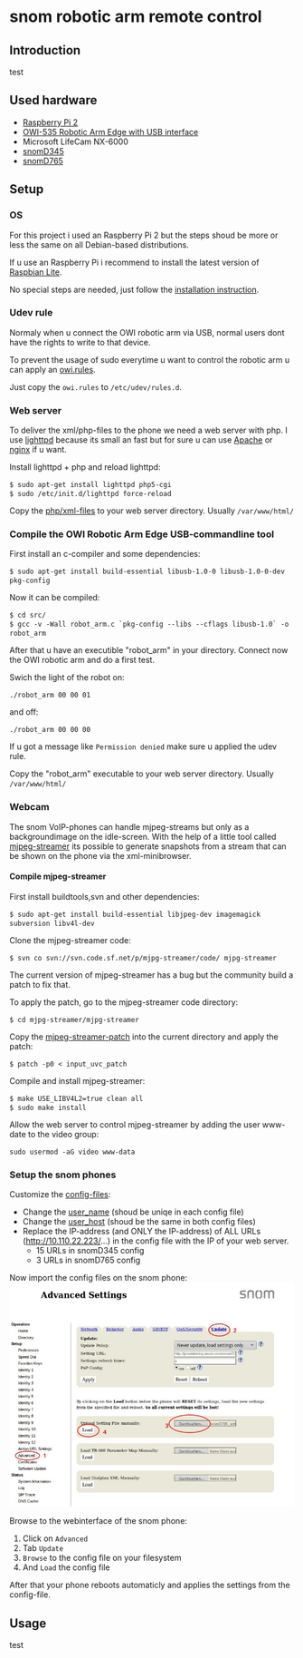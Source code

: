 # snom robotic arm remote control

## Introduction
 test

## Used hardware
* [Raspberry Pi 2](https://www.raspberrypi.org/products/raspberry-pi-2-model-b/)
* [OWI-535 Robotic Arm Edge with USB interface](https://www.owirobot.com/robotic-arm-edge-1/)
* Microsoft LifeCam NX-6000
* [snomD345](https://www.snom.com/telephones/desk-telephones/300-series/snom-345-desk-telephone/)
* [snomD765](https://www.snom.com/telephones/desk-telephones/global-700-series-blackline/d765/)

## Setup
### OS
For this project i used an Raspberry Pi 2 but the steps shoud be more or less the same on all Debian-based distributions.

If u use an Raspberry Pi i recommend to install the latest version of [Raspbian Lite](https://www.raspberrypi.org/downloads/raspbian/).

No special steps are needed, just follow the [installation instruction](https://www.raspberrypi.org/documentation/installation/installing-images/).

### Udev rule
Normaly when u connect the OWI robotic arm via USB, normal users dont have the rights to write to that device.

To prevent the usage of sudo everytime u want to control the robotic arm u can apply an [owi.rules](etc/udev/rules.d/owi.rules).

Just copy the ```owi.rules``` to ```/etc/udev/rules.d```.


### Web server
To deliver the xml/php-files to the phone we need a web server with php. I use [lighttpd](https://www.lighttpd.net/) because its small an fast but for sure u can use [Apache](https://httpd.apache.org/) or [nginx](https://nginx.org) if u want.

Install lighttpd + php and reload lighttpd:
```Shell
$ sudo apt-get install lighttpd php5-cgi
$ sudo /etc/init.d/lighttpd force-reload
```

Copy the [php/xml-files](var/www/html) to your web server directory.
Usually ```/var/www/html/```

### Compile the OWI Robotic Arm Edge USB-commandline tool
First install an c-compiler and some dependencies:
```Shell
$ sudo apt-get install build-essential libusb-1.0-0 libusb-1.0-0-dev pkg-config
```
Now it can be compiled:
```Shell
$ cd src/
$ gcc -v -Wall robot_arm.c `pkg-config --libs --cflags libusb-1.0` -o robot_arm
```
After that u have an executible "robot_arm" in your directory.
Connect now the OWI robotic arm and do a first test.

Swich the light of the robot on:
```Shell
./robot_arm 00 00 01
```
and off:
```Shell
./robot_arm 00 00 00
```

If u got a message like ```Permission denied``` make sure u applied the udev rule.

Copy the "robot_arm" executable to your web server directory.
Usually ```/var/www/html/```

### Webcam

The snom VoIP-phones can handle mjpeg-streams but only as a backgroundimage on the idle-screen.
With the help of a little tool called [mjpeg-streamer](https://sourceforge.net/projects/mjpg-streamer/) its possible to
generate snapshots from a stream that can be shown on the phone via the xml-minibrowser.

#### Compile mjpeg-streamer
First install buildtools,svn and other dependencies:
```Shell
$ sudo apt-get install build-essential libjpeg-dev imagemagick subversion libv4l-dev
```
Clone the mjpeg-streamer code:
```Shell
$ svn co svn://svn.code.sf.net/p/mjpg-streamer/code/ mjpg-streamer
```
The current version of mjpeg-streamer has a bug but the community build a patch to fix that.

To apply the patch, go to the mjpeg-streamer code directory:
```Shell
$ cd mjpg-streamer/mjpg-streamer
```
Copy the [mjpeg-streamer-patch](mjpg-streamer-patch/input_uvc_patch) into the current directory and apply the patch:
```Shell
$ patch -p0 < input_uvc_patch
```
Compile and install mjpeg-streamer:
```Shell
$ make USE_LIBV4L2=true clean all
$ sudo make install
```
Allow the web server to control mjpeg-streamer by adding the user www-date to the video group:
```Shell
sudo usermod -aG video www-data
```
### Setup the snom phones
Customize the [config-files](snom_phone_settings):
* Change the [user_name](http://wiki.snom.com/wiki/index.php/Settings/user_name) (shoud be uniqe in each config file)
* Change the [user_host](http://wiki.snom.com/wiki/index.php/Settings/user_host) (shoud be the same in both config files)
* Replace the IP-address (and ONLY the IP-address) of ALL URLs (http://10.110.22.223/...) in the config file with the IP of your web server.
  * 15 URLs in snomD345 config
  * 3 URLs in snomD765 config

Now import the config files on the snom phone:
![Image of uploading an settingsfile to a snom VoIP phone](media/upload_settings_file.jpg)

Browse to the webinterface of the snom phone:
  1. Click on ```Advanced```
  2. Tab ```Update```
  3. ```Browse``` to the config file on your filesystem
  4. And ```Load``` the config file

After that your phone reboots automaticly and applies the settings from the config-file.

## Usage
test
